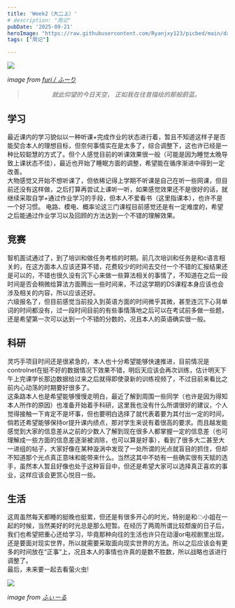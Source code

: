 ```yaml
---
title: 'Week2（大二上）'
# description: "周记"
pubDate: '2025-09-21'    
heroImage: "https://raw.githubusercontent.com/Ryanjxy123/picbed/main/data芽吹く-134748735.png"
tags: ["周记"]

---
```


![](https://raw.githubusercontent.com/Ryanjxy123/picbed/main/data芽吹く-134748735.png)

*image from [furi / ふーり](https://pixiviz.pwp.app/artist/41736171)*


<blockquote style="text-align: center;">
    <p ><em>就此仰望的今日天空， 正如我在往昔描绘的那般蔚蓝。</em></p>
</blockquote>

## 学习

最近课内的学习貌似以一种听课+完成作业的状态进行着，暂且不知道这样子是否能契合本人的理想目标，但奈何事情实在是太多了，综合调整下，这也许已经是一种比较聪慧的方式了。但个人感觉目前的听课效果很一般（可能是因为睡觉太晚导致上课状态不佳），最近也开始了睡眠方面的调整，希望能在循序渐进中得到一定改善。  
大物感觉又开始不想听课了，但依稀记得上学期不听课是自己在听一些网课，但目前还没有这样做，之后打算再尝试上课听一听，如果感觉效果还不是很好的话，就继续采取自学+通过作业学习的手段，但本人不爱看书（这里指课本），也许不是一个好习惯。
电路、模电、概率论这三门课程目前感觉还是有一定难度的，希望之后能通过作业学习以及回顾的方法达到一个不错的理解效果。

## 竞赛

智机面试通过了，到了培训和做任务考核的时期。前几次培训和任务是和c语言相关的，在这方面本人应该还算不错，花费较少的时间去交付一个不错的汇报结果还是可以的，不错也很久没有沉下心来做一些算法相关的事情了，不知道在之后一段时间是否会稍微给算法方面腾出一些时间来，不过这学期的DS课程本身应该也会涉及相关的内容，所以应该还好。  
六级报名了，但目前感觉当前投入到英语方面的时间微乎其微，甚至连沉下心背单词的时间都没有，过一段时间目前的有些事情落地之后可以在考试前多做一些题，还是希望第一次可以达到一个不错的分数的，况且本人的英语确实很一般。

## 科研

灵巧手项目时间还是很紧急的，本人也十分希望能够快速推进，目前情况是controlnet在挺不好的数据情况下效果不错，明后天应该会再次训练，估计明天下午上完课学长那边数据给过来之后就得即使录新的训练视频了，不过目前来看比之前内心动荡的时期要好很多了。  
这条路本人也是希望能够慢慢走明白，最近了解到周围一些同学（也许是因为得知本人所作的原因）也准备开始着手科研，这里我也没有什么所谓很好的建议，个人觉得接触一下肯定不是坏事，但也要明白选择了就代表着要为其付出一定的时间，倘若还希望能够保持or提升课内绩点，那对学生来说有着很高的要求。而且越发能感觉到大家的信息差从之前的少数人了解到现在很多人都掌握一定的信息差（也可理解成一些方面的信息差逐渐被消除，也可以算是好事），看到了很多大二甚至大一进组的帖子，大家好像在某种漩涡中发现了一处所谓的光点就盲目的抓住，但却不知道那个光点真正意味和能带来什么。当然这其中不妨有一些确实很有天赋的选手，虽然本人暂且好像也处于这种盲目中，但还是希望大家可以选择真正喜欢的事业，这样应该会更赏心悦目一些。

## 生活

这周虽然每天都睡的挺晚也挺累，但还是有很多开心的时光，特别是和☁小姐在一起的时候，当然美好的时光总是那么短暂。在经历了两周所谓比较颓废的日子后，我们也希望把重心还给学习，毕竟那种向往的生活也许只在动漫or电视剧里出现，还是要面对现实世界，所以就需要采取面向现实世界的方法。所以之后应该会有更多的时间放在“正事”上，况且本人的事情也许真的是数不胜数，所以战略也该进行调整了。  
最后，未来要一起去看萤火虫!

![](https://raw.githubusercontent.com/Ryanjxy123/picbed/main/data蛍-134192534.png)


*image from [ふぃーる](https://pixiviz.pwp.app/artist/6414412)*